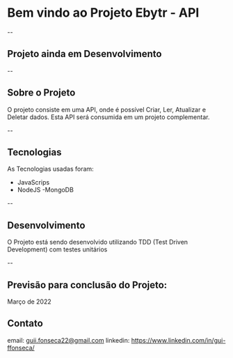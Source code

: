 # Bem vindo ao Projeto Ebytr - API

--

## Projeto ainda em Desenvolvimento

--

## Sobre o Projeto

  O projeto consiste em uma API, onde é possível Criar, Ler, Atualizar e Deletar dados. Esta API será consumida em um projeto
  complementar.
  
--

## Tecnologias 

  As Tecnologias usadas foram:
   - JavaScrips
   - NodeJS
   -MongoDB
   
--
   
 ## Desenvolvimento
 
  O Projeto está sendo desenvolvido utilizando TDD (Test Driven Development) com testes unitários
 
 --
 
 ## Previsão para conclusão do Projeto: 
 
  Março de 2022
  
 ## Contato 
 
  email: guii.fonseca22@gmail.com
  linkedin: https://www.linkedin.com/in/gui-ffonseca/
